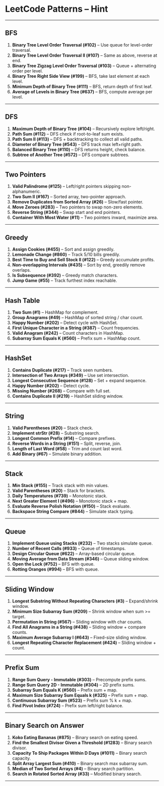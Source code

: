 # LeetCode Patterns – Hint
---

## BFS
1. **Binary Tree Level Order Traversal (#102)** – Use queue for level-order traversal.
2. **Binary Tree Level Order Traversal II (#107)** – Same as above, reverse at end.
3. **Binary Tree Zigzag Level Order Traversal (#103)** – Queue + alternating order per level.
4. **Binary Tree Right Side View (#199)** – BFS, take last element at each level.
5. **Minimum Depth of Binary Tree (#111)** – BFS, return depth of first leaf.
6. **Average of Levels in Binary Tree (#637)** – BFS, compute average per level.

---

## DFS
1. **Maximum Depth of Binary Tree (#104)** – Recursively explore left/right.
2. **Path Sum (#112)** – DFS check if root-to-leaf sum exists.
3. **Path Sum II (#113)** – DFS + backtracking to collect all valid paths.
4. **Diameter of Binary Tree (#543)** – DFS track max left+right path.
5. **Balanced Binary Tree (#110)** – DFS returns height, check balance.
6. **Subtree of Another Tree (#572)** – DFS compare subtrees.

---

## Two Pointers
1. **Valid Palindrome (#125)** – Left/right pointers skipping non-alphanumeric.
2. **Two Sum II (#167)** – Sorted array, two-pointer approach.
3. **Remove Duplicates from Sorted Array (#26)** – Slow/fast pointer.
4. **Move Zeroes (#283)** – Two pointers to swap non-zero elements.
5. **Reverse String (#344)** – Swap start and end pointers.
6. **Container With Most Water (#11)** – Two pointers inward, maximize area.

---

## Greedy
1. **Assign Cookies (#455)** – Sort and assign greedily.
2. **Lemonade Change (#860)** – Track $5/$10 bills greedily.
3. **Best Time to Buy and Sell Stock II (#122)** – Greedy accumulate profits.
4. **Non-overlapping Intervals (#435)** – Sort by end, greedily remove overlaps.
5. **Is Subsequence (#392)** – Greedy match characters.
6. **Jump Game (#55)** – Track furthest index reachable.

---

## Hash Table
1. **Two Sum (#1)** – HashMap for complement.
2. **Group Anagrams (#49)** – HashMap of sorted string / char count.
3. **Happy Number (#202)** – Detect cycle with HashSet.
4. **First Unique Character in a String (#387)** – Count frequencies.
5. **Valid Anagram (#242)** – Count characters in HashMap.
6. **Subarray Sum Equals K (#560)** – Prefix sum + HashMap count.

---

## HashSet
1. **Contains Duplicate (#217)** – Track seen numbers.
2. **Intersection of Two Arrays (#349)** – Use set intersection.
3. **Longest Consecutive Sequence (#128)** – Set + expand sequence.
4. **Happy Number (#202)** – Detect cycle.
5. **Missing Number (#268)** – Compare with full set.
6. **Contains Duplicate II (#219)** – HashSet sliding window.

---

## String
1. **Valid Parentheses (#20)** – Stack check.
2. **Implement strStr (#28)** – Substring search.
3. **Longest Common Prefix (#14)** – Compare prefixes.
4. **Reverse Words in a String (#151)** – Split, reverse, join.
5. **Length of Last Word (#58)** – Trim and count last word.
6. **Add Binary (#67)** – Simulate binary addition.

---

## Stack
1. **Min Stack (#155)** – Track stack with min values.
2. **Valid Parentheses (#20)** – Stack for brackets.
3. **Daily Temperatures (#739)** – Monotonic stack.
4. **Next Greater Element I (#496)** – Monotonic stack + map.
5. **Evaluate Reverse Polish Notation (#150)** – Stack evaluate.
6. **Backspace String Compare (#844)** – Simulate stack typing.

---

## Queue
1. **Implement Queue using Stacks (#232)** – Two stacks simulate queue.
2. **Number of Recent Calls (#933)** – Queue of timestamps.
3. **Design Circular Queue (#622)** – Array-based circular queue.
4. **Moving Average from Data Stream (#346)** – Queue sliding window.
5. **Open the Lock (#752)** – BFS with queue.
6. **Rotting Oranges (#994)** – BFS with queue.

---

## Sliding Window
1. **Longest Substring Without Repeating Characters (#3)** – Expand/shrink window.
2. **Minimum Size Subarray Sum (#209)** – Shrink window when sum >= target.
3. **Permutation in String (#567)** – Sliding window with char counts.
4. **Find All Anagrams in a String (#438)** – Sliding window + compare counts.
5. **Maximum Average Subarray I (#643)** – Fixed-size sliding window.
6. **Longest Repeating Character Replacement (#424)** – Sliding window + count.

---

## Prefix Sum
1. **Range Sum Query - Immutable (#303)** – Precompute prefix sums.
2. **Range Sum Query 2D - Immutable (#304)** – 2D prefix sums.
3. **Subarray Sum Equals K (#560)** – Prefix sum + map.
4. **Maximum Size Subarray Sum Equals k (#325)** – Prefix sum + map.
5. **Continuous Subarray Sum (#523)** – Prefix sum % k + map.
6. **Find Pivot Index (#724)** – Prefix sum left/right balance.

---

## Binary Search on Answer
1. **Koko Eating Bananas (#875)** – Binary search on eating speed.
2. **Find the Smallest Divisor Given a Threshold (#1283)** – Binary search divisor.
3. **Capacity To Ship Packages Within D Days (#1011)** – Binary search capacity.
4. **Split Array Largest Sum (#410)** – Binary search max subarray sum.
5. **Median of Two Sorted Arrays (#4)** – Binary search partition.
6. **Search in Rotated Sorted Array (#33)** – Modified binary search.

---
